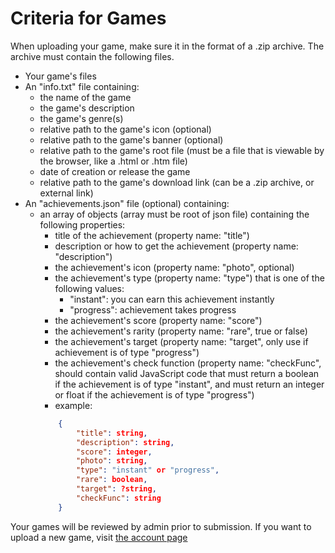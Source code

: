 # Criteria for Games
When uploading your game, make sure it in the format of a .zip archive. The archive must contain the following files.
- Your game's files
- An "info.txt" file containing:
    - the name of the game
    - the game's description
    - the game's genre(s)
    - relative path to the game's icon (optional)
    - relative path to the game's banner (optional)
    - relative path to the game's root file (must be a file that is viewable by the browser, like a .html or .htm file)
    - date of creation or release the game
    - relative path to the game's download link (can be a .zip archive, or external link)
- An "achievements.json" file (optional) containing:
    - an array of objects (array must be root of json file) containing the following properties:
        - title of the achievement (property name: "title")
        - description or how to get the achievement (property name: "description")
        - the achievement's icon (property name: "photo", optional)
        - the achievement's type (property name: "type") that is one of the following values:
            - "instant": you can earn this achievement instantly
            - "progress": achievement takes progress
        - the achievement's score (property name: "score")
        - the achievement's rarity (property name: "rare", true or false)
        - the achievement's target (property name: "target", only use if achievement is of type "progress")
        - the achievement's check function (property name: "checkFunc", should contain valid JavaScript code that must return a boolean if the achievement is of type "instant", and must return an integer or float if the achievement is of type "progress")
        - example:
        ```json
            {
                "title": string,
                "description": string,
                "score": integer,
                "photo": string,
                "type": "instant" or "progress",
                "rare": boolean,
                "target": ?string,
                "checkFunc": string
            }
        ```

Your games will be reviewed by admin prior to submission. If you want to upload a new game, visit [the account page](/account.html)